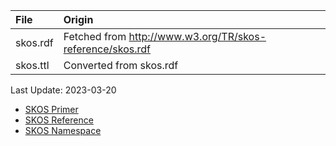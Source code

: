 | File                              | Origin                                                                            |
|:----------------------------------|:----------------------------------------------------------------------------------|
| skos.rdf                          | Fetched from <http://www.w3.org/TR/skos-reference/skos.rdf>                       |
| skos.ttl                          | Converted from skos.rdf                                                           |

Last Update: 2023-03-20

* [SKOS Primer](https://www.w3.org/TR/2009/NOTE-skos-primer-20090818/)
* [SKOS Reference](https://www.w3.org/TR/2009/REC-skos-reference-20090818/)
* [SKOS Namespace](https://www.w3.org/2009/08/skos-reference/skos.html)
